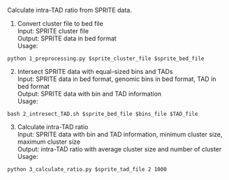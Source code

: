 Calculate intra-TAD ratio from SPRITE data.

1. Convert cluster file to bed file <br />
Input: SPRITE cluster file <br />
Output: SPRITE data in bed format <br />
Usage: <br />
```
python 1_preprocessing.py $sprite_cluster_file $sprite_bed_file
```

2. Intersect SPRITE data with equal-sized bins and TADs <br />
Input: SPRITE data in bed format, genomic bins in bed format, TAD in bed format <br />
Output: SPRITE data with bin and TAD information <br />
Usage: <br />
```
bash 2_intresect_TAD.sh $sprite_bed_file $bins_file $TAD_file
```

3. Calculate intra-TAD ratio <br />
Input: SPRITE data with bin and TAD information, minimum cluster size, maximum cluster size <br />
Output: intra-TAD ratio with average cluster size and number of cluster <br />
Usage: <br />
```
python 3_calculate_ratio.py $sprite_tad_file 2 1000
```